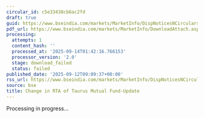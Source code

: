 ```yaml
---
circular_id: c5e33438cb6ac2fd
draft: true
guid: https://www.bseindia.com/markets/MarketInfo/DispNoticesNCirculars.aspx?Noticeid={003A991B-20E5-4CB8-A7EE-16AEBDBE8522}&noticeno=20250912-48&dt=09/12/2025&icount=48&totcount=103&flag=0
pdf_url: https://www.bseindia.com/markets/MarketInfo/DownloadAttach.aspx?id=20250912-48&attachedId=
processing:
  attempts: 1
  content_hash: ''
  processed_at: '2025-09-14T01:42:16.766153'
  processor_version: '2.0'
  stage: download_failed
  status: failed
published_date: '2025-09-12T09:09:37+00:00'
rss_url: https://www.bseindia.com/markets/MarketInfo/DispNoticesNCirculars.aspx?Noticeid={003A991B-20E5-4CB8-A7EE-16AEBDBE8522}&noticeno=20250912-48&dt=09/12/2025&icount=48&totcount=103&flag=0
source: bse
title: Change in RTA of Taurus Mutual Fund-Update
---
```


Processing in progress...